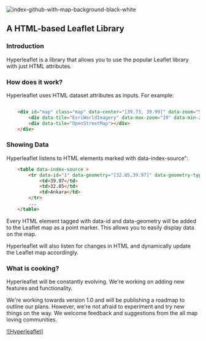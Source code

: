 ![index-github-with-map-background-black-white](https://user-images.githubusercontent.com/50503448/226453243-27619ebb-b323-4c51-be95-d01bf5b53545.png)

## A HTML-based Leaflet Library

### Introduction

Hyperleaflet is a library that allows you to use the popular Leaflet library with just HTML attributes.

### How does it work?

Hyperleaflet uses HTML dataset attributes as inputs. For example:
```html

    <div id="map" class="map" data-center="[39.73, 39.99]" data-zoom="5">
        <div data-tile="EsriWorldImagery" data-max-zoom="19" data-min-zoom="5" data-default></div>
        <div data-tile="OpenStreetMap"></div>
    </div>
```

### Showing Data
Hyperleaflet listens to HTML elements marked with data-index-source":
```html
    <table data-index-source >
        <tr data-id="1" data-geometry="[32.85,39.97]" data-geometry-type="Point">
            <td>39.97</td>
            <td>32.85</td>
            <td>Ankara</td>
        </tr>
        ...
    </table>
```
Every HTML element tagged with data-id and data-geometry will be added to the Leaflet map as a point marker. This allows you to easily display data on the map.

Hyperleaflet will also listen for changes in HTML and dynamically update the Leaflet map accordingly.


### What is cooking?

Hyperleaflet will be constantly evolving. 
We're working on adding new features and functionality.


 We're working towards version 1.0 and will be publishing a roadmap to outline our plans. However, we're not afraid to experiment and try new things on the way. We welcome feedback and suggestions from the all map loving communities.

 
[![Hyperleaflet]](https://user-images.githubusercontent.com/50503448/217046480-e997b33b-fddc-4c6d-af5e-18a6f4899928.mp4)

